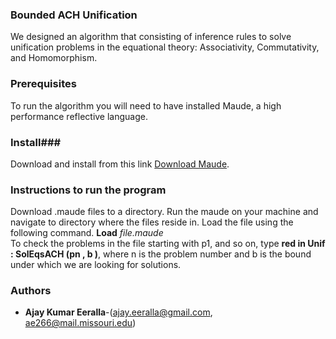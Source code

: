 ### Bounded ACH Unification ###

We designed an algorithm that consisting of inference rules to solve unification problems in the equational theory: Associativity, Commutativity, and Homomorphism.


### Prerequisites ###
To run the algorithm you will need to have installed Maude, a high performance reflective language. 

### Install###
Download and install from this link [Download Maude](http://maude.cs.illinois.edu/w/index.php?title=The_Maude_System).

### Instructions to run the program ###
Download .maude files to a directory. Run the maude on your machine and navigate to directory where the files reside in. 
Load the file using the following command.
**Load** _file.maude_   
To check the problems in the file starting with p1, and so on, type **red in Unif : SolEqsACH (pn , b )**, where n is the problem number and b is the
bound under which we are looking for solutions.


### Authors ###

* **Ajay Kumar Eeralla**-(ajay.eeralla@gmail.com, ae266@mail.missouri.edu)